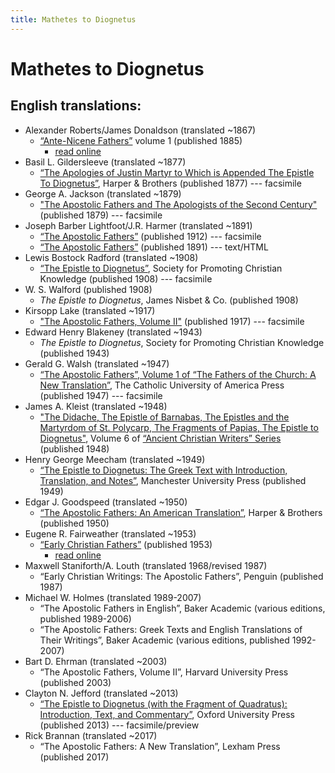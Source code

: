 ```yaml
---
title: Mathetes to Diognetus
---
```


# Mathetes to Diognetus

## English translations:

* Alexander Roberts/James Donaldson (translated ~1867)
  * [“Ante-Nicene Fathers”](anf.html) volume 1 (published 1885)
    * [read online](http://www.ccel.org/ccel/schaff/anf01.iii.html)
* Basil L. Gildersleeve (translated ~1877)
  * [“The Apologies of Justin Martyr to Which is Appended The Epistle To Diognetus”](https://archive.org/details/apologiesofjusti00just), Harper & Brothers (published 1877) --- facsimile
* George A. Jackson (translated ~1879)
  * ["The Apostolic Fathers and The Apologists of the Second Century"](https://archive.org/details/theapostolicfath00jackuoft) (published 1879) --- facsimile
* Joseph Barber Lightfoot/J.R. Harmer (translated ~1891)
  * [“The Apostolic Fathers”](https://archive.org/details/a590752000clemuoft) (published 1912) --- facsimile
  * [“The Apostolic Fathers”](http://www.katapi.org.uk/ApostolicFathers/ApFathers-Contents.html) (published 1891) --- text/HTML
* Lewis Bostock Radford (translated ~1908)
  * [“The Epistle to Diognetus”](https://archive.org/details/epistletodiognet00just), Society for Promoting Christian Knowledge (published 1908) --- facsimile
* W. S. Walford (published 1908)
  * *The Epistle to Diognetus*, James Nisbet & Co. (published 1908)
* Kirsopp Lake (translated ~1917)
  * ["The Apostolic Fathers, Volume II"](https://archive.org/details/apostolicfathers02lakeuoft) (published 1917) --- facsimile
* Edward Henry Blakeney (translated ~1943)
  * *The Epistle to Diognetus*, Society for Promoting Christian Knowledge (published 1943)
* Gerald G. Walsh (translated ~1947)
  * [“The Apostolic Fathers”, Volume 1 of “The Fathers of the Church: A New Translation”](https://archive.org/details/in.ernet.dli.2015.58476), The Catholic University of America Press (published 1947) --- facsimile
* James A. Kleist (translated ~1948)
  * ["The Didache, The Epistle of Barnabas, The Epistles and the Martyrdom of St. Polycarp, The Fragments of Papias, The Epistle to Diognetus"](ancientchristianwriters_6.html), Volume 6 of [“Ancient Christian Writers” Series](ancientchristianwriters.html) (published 1948)
* Henry George Meecham (translated ~1949)
  * [“The Epistle to Diognetus: The Greek Text with Introduction, Translation, and Notes”](diognetus_meecham.html), Manchester University Press (published 1949)
* Edgar J. Goodspeed (translated ~1950)
  * [“The Apostolic Fathers: An American Translation”](goodspeedapostolicfathers.html), Harper & Brothers (published 1950)
* Eugene R. Fairweather (translated ~1953)
  * [“Early Christian Fathers”](ecf.html) (published 1953)
    * [read online](https://ccel.org/ccel/richardson/fathers/fathers.x.i.html)
* Maxwell Staniforth/A. Louth (translated 1968/revised 1987)
  * “Early Christian Writings: The Apostolic Fathers”, Penguin (published 1987)
* Michael W. Holmes (translated 1989-2007)
  * “The Apostolic Fathers in English”, Baker Academic (various editions, published 1989-2006)
  * “The Apostolic Fathers: Greek Texts and English Translations of Their Writings”, Baker Academic (various editions, published 1992-2007)
* Bart D. Ehrman (translated ~2003)
  * “The Apostolic Fathers, Volume II”, Harvard University Press (published 2003)
* Clayton N. Jefford (translated ~2013)
  * [“The Epistle to Diognetus (with the Fragment of Quadratus): Introduction, Text, and Commentary”](https://books.google.com/books?id=vTRLAAAAQBAJ), Oxford University Press (published 2013) --- facsimile/preview
* Rick Brannan (translated ~2017)
  * “The Apostolic Fathers: A New Translation”, Lexham Press (published 2017)

